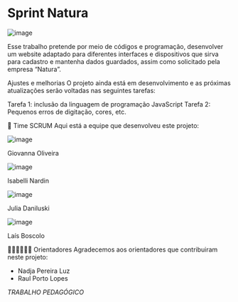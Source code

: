 # Sprint Natura

![image](https://github.com/user-attachments/assets/f5d88972-599e-4e55-8af3-255315803822)


Esse trabalho pretende por meio de códigos e programação, desenvolver um website adaptado para diferentes interfaces e dispositivos que sirva para cadastro e mantenha dados guardados, assim como solicitado pela empresa “Natura”. 


Ajustes e melhorias
O projeto ainda está em desenvolvimento e as próximas atualizações serão voltadas nas seguintes tarefas:

 Tarefa 1: inclusão da linguagem de programação JavaScript
 Tarefa 2: Pequenos erros de digitação, cores, etc.

 🤝 Time SCRUM
Aqui está a equipe que desenvolveu este projeto:

![image](https://github.com/user-attachments/assets/5ae087d0-af12-4bf8-a9b6-a5f6567513f6)

Giovanna Oliveira

![image](https://github.com/user-attachments/assets/4a6f2da5-b54d-4247-81fc-d8a36d809ecd)

Isabelli Nardin

![image](https://github.com/user-attachments/assets/1dbe1d56-57b6-4e6b-bf24-c63f2c9d6760)

Julia Daniluski 

![image](https://github.com/user-attachments/assets/c5b37384-a981-4c0b-870c-523ffe0292bb)

Laís Boscolo 


🧙🏽‍♂️👩🏻‍💻 Orientadores
Agradecemos aos orientadores que contribuiram neste projeto:


* Nadja Pereira Luz
* Raul Porto Lopes


*TRABALHO PEDAGÓGICO*
